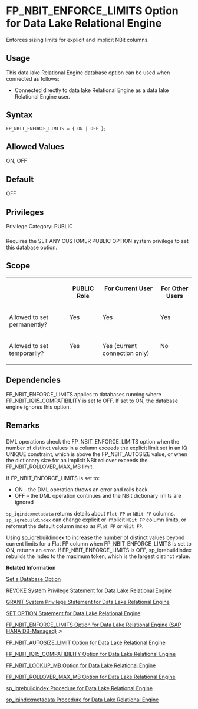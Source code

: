<!-- loioa874045684f21015abbbd6b7d63613e5 -->

# FP\_NBIT\_ENFORCE\_LIMITS Option for Data Lake Relational Engine

Enforces sizing limits for explicit and implicit NBit columns.



<a name="loioa874045684f21015abbbd6b7d63613e5__section_e4v_wqq_znb"/>

## Usage

This data lake Relational Engine database option can be used when connected as follows:

-   Connected directly to data lake Relational Engine as a data lake Relational Engine user.



<a name="loioa874045684f21015abbbd6b7d63613e5__fp_nbit_enforce_limits_syntax1"/>

## Syntax

```
FP_NBIT_ENFORCE_LIMITS = { ON | OFF };
```



<a name="loioa874045684f21015abbbd6b7d63613e5__fp_nbit_enforce_limits_values1"/>

## Allowed Values

ON, OFF



<a name="loioa874045684f21015abbbd6b7d63613e5__fp_nbit_enforce_limits_defaults1"/>

## Default

OFF



<a name="loioa874045684f21015abbbd6b7d63613e5__fp_nbit_enforce_priv1"/>

## Privileges

Privilege Category: PUBLIC



### 

Requires the SET ANY CUSTOMER PUBLIC OPTION system privilege to set this database option.



<a name="loioa874045684f21015abbbd6b7d63613e5__fp_nbit_enforce_limits_scope1"/>

## Scope


<table>
<tr>
<th valign="top">

 

</th>
<th valign="top">

PUBLIC Role

</th>
<th valign="top">

For Current User

</th>
<th valign="top">

For Other Users

</th>
</tr>
<tr>
<td valign="top">

Allowed to set permanently?

</td>
<td valign="top">

Yes

</td>
<td valign="top">

Yes

</td>
<td valign="top">

Yes

</td>
</tr>
<tr>
<td valign="top">

Allowed to set temporarily?

</td>
<td valign="top">

Yes

</td>
<td valign="top">

Yes \(current connection only\)

</td>
<td valign="top">

No

</td>
</tr>
</table>



## Dependencies

FP\_NBIT\_ENFORCE\_LIMITS applies to databases running where FP\_NBIT\_IQ15\_COMPATIBILITY is set to OFF. If set to ON, the database engine ignores this option.



## Remarks



### 

DML operations check the FP\_NBIT\_ENFORCE\_LIMITS option when the number of distinct values in a column exceeds the explicit limit set in an IQ UNIQUE constraint, which is above the FP\_NBIT\_AUTOSIZE value, or when the dictionary size for an implicit NBit rollover exceeds the FP\_NBIT\_ROLLOVER\_MAX\_MB limit.

If FP\_NBIT\_ENFORCE\_LIMITS is set to:

-   ON – the DML operation throws an error and rolls back
-   OFF – the DML operation continues and the NBit dictionary limits are ignored



`sp_iqindexmetadata` returns details about `Flat FP` or `NBit FP` columns. `sp_iqrebuildindex` can change explicit or implicit `NBit FP` column limits, or reformat the default column index as `Flat FP` or `NBit FP`.

Using sp\_iqrebuildindex to increase the number of distinct values beyond current limits for a Flat FP column when FP\_NBIT\_ENFORCE\_LIMITS is set to ON, returns an error. If FP\_NBIT\_ENFORCE\_LIMITS is OFF, sp\_iqrebuildindex rebuilds the index to the maximum token, which is the largest distinct value.

**Related Information**  


[Set a Database Option](set-a-database-option-0dcb893.md "You set options with the SET OPTION statement.")

[REVOKE System Privilege Statement for Data Lake Relational Engine](../080-sql-statements/revoke-system-privilege-statement-for-data-lake-relational-engine-a3eadda.md "Removes specific system privileges from specific users and the right to administer the privilege.")

[GRANT System Privilege Statement for Data Lake Relational Engine](../080-sql-statements/grant-system-privilege-statement-for-data-lake-relational-engine-a3dfcb0.md "Grants specific system privileges to users or roles, with or without administrative rights.")

[SET OPTION Statement for Data Lake Relational Engine](../080-sql-statements/set-option-statement-for-data-lake-relational-engine-a625da7.md "Changes options that affect the behavior of the database and its compatibility with Transact-SQL. Setting the value of an option can change the behavior for all users or an individual user, in either a temporary or permanent scope.")

[FP_NBIT_ENFORCE_LIMITS Option for Data Lake Relational Engine (SAP HANA DB-Managed)](https://help.sap.com/viewer/a898e08b84f21015969fa437e89860c8/2023_4_QRC/en-US/2e6a10d296ec4bd6a7209e65e0171171.html "Enforces sizing limits for explicit and implicit NBit columns.") :arrow_upper_right:

[FP\_NBIT\_AUTOSIZE\_LIMIT Option for Data Lake Relational Engine](fp-nbit-autosize-limit-option-for-data-lake-relational-engine-a873755.md "Limits the number of distinct values in columns that implicitly load as NBit FP.")

[FP\_NBIT\_IQ15\_COMPATIBILITY Option for Data Lake Relational Engine](fp-nbit-iq15-compatibility-option-for-data-lake-relational-engine-a874375.md "Provides support for tokenized FP indexes similar to that available in data lake Relational Engine.")

[FP\_NBIT\_LOOKUP\_MB Option for Data Lake Relational Engine](fp-nbit-lookup-mb-option-for-data-lake-relational-engine-a873a52.md "Limits the total dictionary size per column for implicit NBit FP columns.")

[FP\_NBIT\_ROLLOVER\_MAX\_MB Option for Data Lake Relational Engine](fp-nbit-rollover-max-mb-option-for-data-lake-relational-engine-a873d4b.md "Sets a threshold for the total dictionary size for implicit NBit rollovers to Flat FP.")

[sp\_iqrebuildindex Procedure for Data Lake Relational Engine](../060-stored-procedures/sp-iqrebuildindex-procedure-for-data-lake-relational-engine-a5b342e.md "Rebuilds column indexes.")

[sp\_iqindexmetadata Procedure for Data Lake Relational Engine](../060-stored-procedures/sp-iqindexmetadata-procedure-for-data-lake-relational-engine-a5ad0e4.md "Displays index metadata for a given index.")


